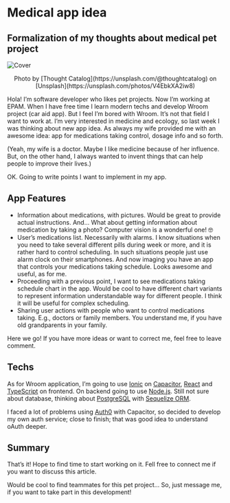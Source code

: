 # Medical app idea

## Formalization of my thoughts about medical pet project

![Cover](https://raw.githubusercontent.com/balovbohdan/balovbohdan.github.io/main/dist/content/blog/posts/medical-app-idea/cover.jpg)
<center>Photo by [Thought Catalog](https://unsplash.com/@thoughtcatalog) on [Unsplash](https://unsplash.com/photos/V4EbkXA2iw8)</center>

Hola! I’m software developer who likes pet projects. Now I’m working at EPAM. When I have free time I learn modern techs and develop Wroom project (car aid app). But I feel I’m bored with Wroom. It’s not that field I want to work at. I’m very interested in medicine and ecology, so last week I was thinking about new app idea. As always my wife provided me with an awesome idea: app for medications taking control, dosage info and so forth.

(Yeah, my wife is a doctor. Maybe I like medicine because of her influence. But, on the other hand, I always wanted to invent things that can help people to improve their lives.)

OK. Going to write points I want to implement in my app.

## App Features

- Information about medications, with pictures. Would be great to provide actual instructions. And… What about getting information about medication by taking a photo? Computer vision is a wonderful one! 🤓
- User’s medications list. Necessarily with alarms. I know situations when you need to take several different pills during week or more, and it is rather hard to control scheduling. In such situations people just use alarm clock on their smartphones. And now imaging you have an app that controls your medications taking schedule. Looks awesome and useful, as for me.
- Proceeding with a previous point, I want to see medications taking schedule chart in the app. Would be cool to have different chart variants to represent information understandable way for different people. I think it will be useful for complex scheduling.
- Sharing user actions with people who want to control medications taking. E.g., doctors or family members. You understand me, if you have old grandparents in your family.

Here we go! If you have more ideas or want to correct me, feel free to leave comment.

## Techs

As for Wroom application, I’m going to use [Ionic](https://ionicframework.com/) on [Capacitor](https://capacitorjs.com/), [React](https://reactjs.org/) and [TypeScript](https://www.typescriptlang.org/) on frontend. On backend going to use [Node.js](https://nodejs.org/uk/). Still not sure about database, thinking about [PostgreSQL](https://www.postgresql.org/) with [Sequelize ORM](https://sequelize.org/).

I faced a lot of problems using [Auth0](https://auth0.com/) with Capacitor, so decided to develop my own auth service; close to finish; that was good idea to understand oAuth deeper.

## Summary

That’s it! Hope to find time to start working on it. Fell free to connect me if you want to discuss this article.

Would be cool to find teammates for this pet project… So, just message me, if you want to take part in this development!

